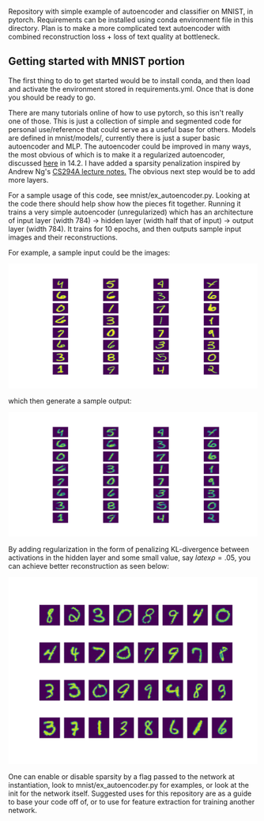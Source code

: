 Repository with simple example of autoencoder and classifier on MNIST, in pytorch.
Requirements can be installed using conda environment file in this directory.
Plan is to make a more complicated text autoencoder with combined reconstruction loss + loss of text quality at bottleneck.

## Getting started with MNIST portion
The first thing to do to get started would be to install conda, and then load and activate the environment stored in requirements.yml. Once that is done you should be ready to go.

There are many tutorials online of how to use pytorch, so this isn't really one of those. This is just a collection of simple and segmented code for personal use/reference that could serve as a useful base for others. Models are defined in mnist/models/, currently there is just a super basic autoencoder and MLP. The autoencoder could be improved in many ways, the most obvious of which is to make it a regularized autoencoder, discussed [here](https://www.deeplearningbook.org/contents/autoencoders.html) in 14.2. I have added a sparsity penalization inspired by Andrew Ng's [CS294A lecture notes.](https://web.stanford.edu/class/cs294a/sparseAutoencoder.pdf) The obvious next step would be to add more layers.

For a sample usage of this code, see mnist/ex_autoencoder.py. Looking at the code there should help show how the pieces fit together. Running it trains a very simple autoencoder (unregularized) which has an architecture of input layer (width 784) -> hidden layer (width half that of input) -> output layer (width 784). It trains for 10 epochs, and then outputs sample input images and their reconstructions.

For example, a sample input could be the images:

![alt text](https://github.com/gmackall/autoencoder/blob/master/mnist/ins.png "Inputs")

which then generate a sample output:

![alt text](https://github.com/gmackall/autoencoder/blob/master/mnist/outs.png "Reconstructed inputs")

By adding regularization in the form of penalizing KL-divergence between activations in the hidden layer and some small value, say $latex \rho=.05$, you can achieve better reconstruction as seen below:

![alt text](https://github.com/gmackall/autoencoder/blob/master/mnist/testouts.png "With regularization")

One can enable or disable sparsity by a flag passed to the network at instantiation, look to mnist/ex_autoencoder.py for examples, or look at the init for the network itself. Suggested uses for this repository are as a guide to base your code off of, or to use for feature extraction for training another network.